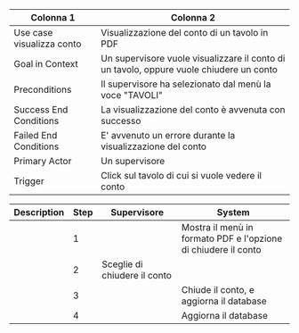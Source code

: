 | Colonna 1 | Colonna 2 |
| --------- | --------- |
| Use case visualizza conto | Visualizzazione del conto  di un tavolo in PDF |
| Goal in Context           | Un supervisore vuole visualizzare il conto di un tavolo, oppure vuole chiudere un conto |
| Preconditions             | Il supervisore ha selezionato dal menù la voce "TAVOLI" |
| Success End Conditions    | La visualizzazione del conto è avvenuta con successo | 
| Failed End Conditions     | E' avvenuto un errore durante la visualizzazione del conto | 
| Primary Actor             | Un supervisore  | 
| Trigger                   | Click sul tavolo di cui si vuole vedere il conto | 

| Description | Step | Supervisore | System |
| ----------- | ---- | ----------- | ------ |
|  | 1 |  | Mostra il menù in formato PDF e l'opzione di chiudere il conto |
|  | 2 | Sceglie di chiudere il conto | |
|  | 3 | | Chiude il conto, e aggiorna il database |
|  | 4 | | Aggiorna il database |

